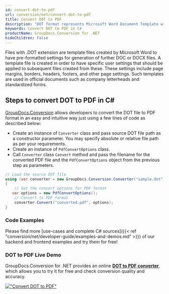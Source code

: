 ```yaml
---
id: convert-dot-to-pdf
url: conversion/net/convert-dot-to-pdf
title: Convert DOT to PDF
description: "DOT format represents Microsoft Word Document Template with .dot extension. Learn how to convert DOT to PDF file programmatically in C# language using GroupDocs.Conversion for .NET library."
keywords: Convert DOT to PDF in C#
productName: GroupDocs.Conversion for .NET
hideChildren: False
---
```


Files with .DOT extension are template files created by Microsoft Word to have pre-formatted settings for generation of further DOC or DOCX files. A template file is created in order to have specific user settings that should be applied to subsequent files created from these. These settings include page margins, borders, headers, footers, and other page settings. Such templates are used in official documents such as company letterheads and standardized forms.

## Steps to convert DOT to PDF in C#

[GroupDocs.Conversion](https://products.groupdocs.com/conversion/net) allows developers to convert the DOT file to PDF format in an easy and intuitive way just using a few lines of code as described below:

* Create an instance of `Converter` class and pass source DOT file path as a constructor parameter. You may specify absolute or relative file path as per your requirements. 
* Create an instance of `PdfConvertOptions` class.
* Call `Converter` class `Convert` method and pass the filename for the converted PDF file and the `PdfConvertOptions` object from the previous step as parameters.

```csharp
// Load the source DOT file
using (var converter = new GroupDocs.Conversion.Converter("sample.dot"))
{
    // Set the convert options for PDF format
   var options = new PdfConvertOptions();
    // Convert to PDF format
    converter.Convert("converted.pdf", options);
}
```

### Code Examples

Please find more [use-cases and complete C# sources]({{< ref "conversion/net/developer-guide/examples-and-demos.md" >}}) of our backend and frontend examples and try them for free!

### DOT to PDF Live Demo

GroupDocs.Conversion for .NET provides an online [**DOT to PDF converter**](https://products.groupdocs.app/conversion/dot-to-pdf), which allows you to try it for free and check conversion quality and accuracy.

[!["Convert DOT to PDF"](conversion/net/images/convert-to-pdf/convert-dot-to-pdf.png)](https://products.groupdocs.app/conversion/dot-to-pdf)